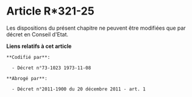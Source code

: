 # Article R*321-25

Les dispositions du présent chapitre ne peuvent être modifiées que par décret en Conseil d'Etat.

**Liens relatifs à cet article**

	**Codifié par**:

	  - Décret n°73-1023 1973-11-08

	**Abrogé par**:

	  - Décret n°2011-1900 du 20 décembre 2011 - art. 1
